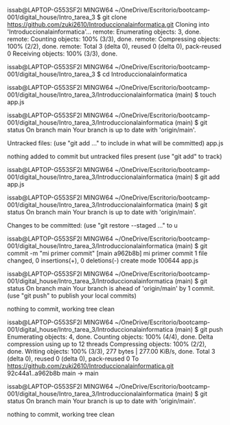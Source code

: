 issab@LAPTOP-G553SF2I MINGW64 ~/OneDrive/Escritorio/bootcamp-001/digital_house/Intro_tarea_3
$ git clone https://github.com/zuki2610/Introduccionalainformatica.git
Cloning into 'Introduccionalainformatica'...
remote: Enumerating objects: 3, done.
remote: Counting objects: 100% (3/3), done.
remote: Compressing objects: 100% (2/2), done.
remote: Total 3 (delta 0), reused 0 (delta 0), pack-reused 0
Receiving objects: 100% (3/3), done.

issab@LAPTOP-G553SF2I MINGW64 ~/OneDrive/Escritorio/bootcamp-001/digital_house/Intro_tarea_3
$ cd Introduccionalainformatica

issab@LAPTOP-G553SF2I MINGW64 ~/OneDrive/Escritorio/bootcamp-001/digital_house/Intro_tarea_3/Introduccionalainformatica (main)
$ touch app.js

issab@LAPTOP-G553SF2I MINGW64 ~/OneDrive/Escritorio/bootcamp-001/digital_house/Intro_tarea_3/Introduccionalainformatica (main)
$ git status
On branch main
Your branch is up to date with 'origin/main'.

Untracked files:
  (use "git add <file>..." to include in what will be committed)
        app.js

nothing added to commit but untracked files present (use "git add" to track)

issab@LAPTOP-G553SF2I MINGW64 ~/OneDrive/Escritorio/bootcamp-001/digital_house/Intro_tarea_3/Introduccionalainformatica (main)
$ git add app.js

issab@LAPTOP-G553SF2I MINGW64 ~/OneDrive/Escritorio/bootcamp-001/digital_house/Intro_tarea_3/Introduccionalainformatica (main)
$ git status
On branch main
Your branch is up to date with 'origin/main'.

Changes to be committed:
  (use "git restore --staged <file>..." to u


  issab@LAPTOP-G553SF2I MINGW64 ~/OneDrive/Escritorio/bootcamp-001/digital_house/Intro_tarea_3/Introduccionalainformatica (main)
$ git commit -m "mi primer commit"
[main a962b8b] mi primer commit
 1 file changed, 0 insertions(+), 0 deletions(-)
 create mode 100644 app.js

issab@LAPTOP-G553SF2I MINGW64 ~/OneDrive/Escritorio/bootcamp-001/digital_house/Intro_tarea_3/Introduccionalainformatica (main)
$ git status
On branch main
Your branch is ahead of 'origin/main' by 1 commit.
  (use "git push" to publish your local commits)

nothing to commit, working tree clean

issab@LAPTOP-G553SF2I MINGW64 ~/OneDrive/Escritorio/bootcamp-001/digital_house/Intro_tarea_3/Introduccionalainformatica (main)
$ git push
Enumerating objects: 4, done.
Counting objects: 100% (4/4), done.
Delta compression using up to 12 threads
Compressing objects: 100% (2/2), done.
Writing objects: 100% (3/3), 277 bytes | 277.00 KiB/s, done.
Total 3 (delta 0), reused 0 (delta 0), pack-reused 0
To https://github.com/zuki2610/Introduccionalainformatica.git
   92c44a1..a962b8b  main -> main

issab@LAPTOP-G553SF2I MINGW64 ~/OneDrive/Escritorio/bootcamp-001/digital_house/Intro_tarea_3/Introduccionalainformatica (main)
$ git status
On branch main
Your branch is up to date with 'origin/main'.

nothing to commit, working tree clean
